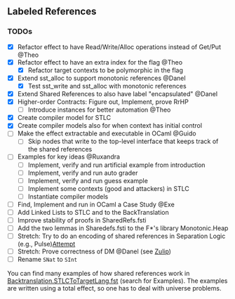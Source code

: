 ## Labeled References

### TODOs
- [X] Refactor effect to have Read/Write/Alloc operations instead of Get/Put @Theo
- [X] Refactor effect to have an extra index for the flag @Theo
    - [X] Refactor target contexts to be polymorphic in the flag
- [x] Extend sst_alloc to support monotonic references @Danel
    - [x] Test sst_write and sst_alloc with monotonic references
- [x] Extend Shared References to also have label "encapsulated" @Danel
- [x] Higher-order Contracts: Figure out, Implement, prove RrHP
    - [ ] Introduce instances for better automation @Theo
- [x] Create compiler model for STLC
- [x] Create compiler models also for when context has initial control
- [ ] Make the effect extractable and executable in OCaml @Guido
    - [ ] Skip nodes that write to the top-level interface that keeps track of the shared references
- [ ] Examples for key ideas @Ruxandra
    - [ ] Implement, verify and run artificial example from introduction
    - [ ] Implement, verify and run auto grader
    - [ ] Implement, verify and run guess example
    - [ ] Implement some contexts (good and attackers) in STLC
    - [ ] Instantiate compiler models
- [ ] Find, Implement and run in OCaml a Case Study @Exe
- [ ] Add Linked Lists to STLC and to the BackTranslation
- [ ] Improve stability of proofs in SharedRefs.fsti
- [ ] Add the two lemmas in Sharedefs.fsti to the F*'s library Monotonic.Heap
- [ ] Stretch: Try to do an encoding of shared references in Separation Logic (e.g., Pulse)[Attempt](./experiments/shared_in_pulse/SharedInPulse.fst)
- [ ] Stretch: Prove correctness of DM @Danel (see [Zulip](https://fstar.zulipchat.com/#narrow/channel/214975-fstar-ml-interop/topic/Correctness.20Dijkstra.20Monad))
- [ ] Rename `SNat` to `SInt`

You can find many examples of how shared references work in [Backtranslation.STLCToTargetLang.fst](./Backtranslation.STLCToTargetLang.fst) (search for Examples).
The examples are written using a total effect, so one has to deal with universe problems.
